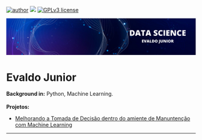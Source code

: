 
[![author](https://img.shields.io/badge/author-evaldojunior-red.svg)](https://www.linkedin.com/in/evaldo-junior-89094244/) [![](https://img.shields.io/badge/python-3.9+-blue.svg)](https://www.python.org/downloads/release/python-365/) [![GPLv3 license](https://img.shields.io/badge/License-GPLv3-blue.svg)](http://perso.crans.org/besson/LICENSE.html)

<p align="center">
  <img src="banner.png" >
</p>

# Evaldo Junior
<sub></sub>
**Background in:** Python, Machine Learning.

**Projetos:**
* [Melhorando a Tomada de Decisão dentro do amiente de Manuntenção com Machine Learning]([https://evaldoj.com](https://github.com/j2evaldo/Manutencao)https://github.com/j2evaldo/Manutencao)


---




